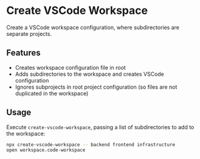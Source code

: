 # Create VSCode Workspace

Create a VSCode workspace configuration, where subdirectories are separate projects.

## Features

- Creates workspace configuration file in root
- Adds subdirectories to the workspace and creates VSCode configuration
- Ignores subprojects in root project configuration (so files are not duplicated in the workspace)

## Usage

Execute `create-vscode-workspace`, passing a list of subdirectories to add to the workspace:

```bash
npx create-vscode-workspace -- backend frontend infrastructure
open workspace.code-workspace
```
